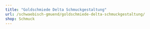 ```yaml
---
title: "Goldschmiede Delta Schmuckgestaltung"
url: /schwaebisch-gmuend/goldschmiede-delta-schmuckgestaltung/
shop: Schmuck
---
```

